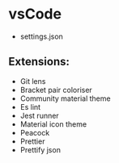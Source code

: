 # vsCode

* settings.json

## Extensions:
* Git lens
* Bracket pair coloriser
* Community material theme
* Es lint
* Jest runner
* Material icon theme
* Peacock
* Prettier
* Prettify json
